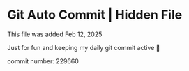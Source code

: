 # Git Auto Commit | Hidden File

This file was added Feb 12, 2025

Just for fun and keeping my daily git commit active 🤪

commit number: 229660
